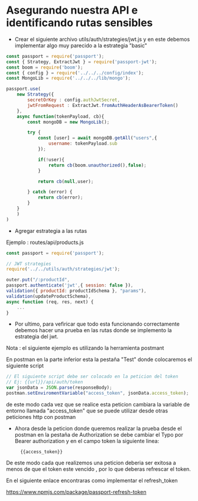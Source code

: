 # Asegurando nuestra API e identificando rutas sensibles

- Crear el siguiente archivo utils/auth/strategies/jwt.js y en este debemos implementar algo
muy parecido a la estrategia "basic"

```javascript
const passport = require('passport');
const { Strategy, ExtractJwt } = require('passport-jwt');
const boom = require('boom');
const { config } = require('../../../config/index');
const MongoLib = require('../../../lib/mongo');

passport.use(
    new Strategy({
        secretOrKey : config.authJwtSecret,
        jwtFromRequest : ExtractJwt.fromAuthHeaderAsBearerToken()
    },
    async function(tokenPayload, cb){
        const mongoDB = new MongoLib();

        try {
            const [user] = await mongoDB.getAll("users",{
                username: tokenPayload.sub
            });

            if(!user){
                return cb(boom.unauthorized(),false);
            }

            return cb(null,user);

        } catch (error) {
            return cb(error);
        }
    }
    )
)
```

- Agregar estrategia a las rutas

Ejemplo :  routes/api/products.js

```javascript
const passport = require('passport');

// JWT strategies
require('../../utils/auth/strategies/jwt');

outer.put("/:productId",
passport.authenticate('jwt',{ session: false }),
validation({ productId: productIdSchema }, "params"), 
validation(updateProductSchema),
async function (req, res, next) {
    ...
}
```


- Por ultimo, para vefiricar que todo esta funcionando correctamente debemos hacer una prueba
en las rutas donde se implemento la estrategia del jwt.

Nota : el siguiente ejemplo es utilizando la herramienta postmant

En postman en la parte inferior esta la pestaña "Test" donde colocaremos el siguiente script

```javascript
// El siguiente script debe ser colocado en la peticion del token
// Ej: {{url}}/api/auth/token
var jsonData = JSON.parse(responseBody);
postman.setEnviromentVariable("access_token", jsonData.access_token);
```
de este modo cada vez que se realice esta peticion cambiara la variable de entorno llamada "access_token" que se puede utilizar desde otras peticiones http con postman

- Ahora desde la peticion donde queremos realizar la prueba desde el postman en la pestaña de 
Authorization se debe cambiar el Typo por Bearer authorization y en el campo token la siguiente linea:

        {{access_token}}

De este modo cada que realizemos una peticion deberia ser exitosa a menos de que el token este vencido , por lo que deberas refrescar el token.

En el siguiente enlace encontraras como implementar el refresh_token

https://www.npmjs.com/package/passport-refresh-token

